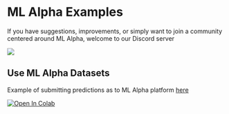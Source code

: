 # ML Alpha Examples

If you have suggestions, improvements, or simply want to join a community centered around ML Alpha, welcome to our Discord server

[![](https://dcbadge.vercel.app/api/server/8wd7Z2CE)](https://discord.gg/8wd7Z2CE)


## Use ML Alpha Datasets
Example of submitting predictions as to ML Alpha platform [here](./datascientist-example.ipynb)

<a target="_blank" href="https://colab.research.google.com/github/ml-alpha/example-scripts/blob/main/datascientist-example.ipynb">
  <img src="https://colab.research.google.com/assets/colab-badge.svg" alt="Open In Colab"/>
</a>